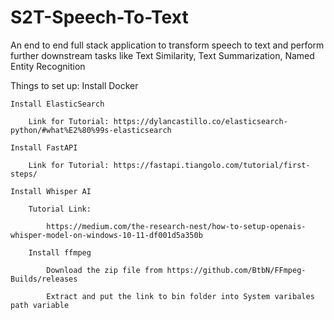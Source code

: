# S2T-Speech-To-Text
 An end to end full stack application to transform speech to text and perform further downstream tasks like Text Similarity, Text Summarization, Named Entity Recognition


Things to set up:
    Install Docker
    
    Install ElasticSearch
    
        Link for Tutorial: https://dylancastillo.co/elasticsearch-python/#what%E2%80%99s-elasticsearch
    
    Install FastAPI
    
        Link for Tutorial: https://fastapi.tiangolo.com/tutorial/first-steps/
    
    Install Whisper AI
    
        Tutorial Link: 
    
            https://medium.com/the-research-nest/how-to-setup-openais-whisper-model-on-windows-10-11-df001d5a350b
    
        Install ffmpeg
    
            Download the zip file from https://github.com/BtbN/FFmpeg-Builds/releases
    
            Extract and put the link to bin folder into System varibales path variable

